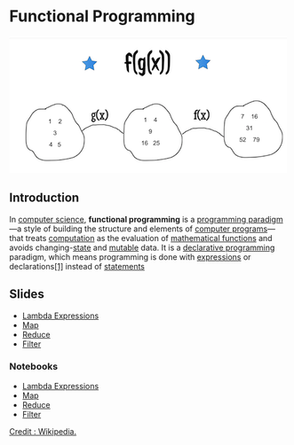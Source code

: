 # Functional Programming

![](.gitbook/assets/screen-shot-2018-12-28-at-8.01.31-pm.png)

## Introduction

In [computer science](https://en.wikipedia.org/wiki/Computer_science), **functional programming** is a [programming paradigm](https://en.wikipedia.org/wiki/Programming_paradigm)—a style of building the structure and elements of [computer programs](https://en.wikipedia.org/wiki/Computer_program)—that treats [computation](https://en.wikipedia.org/wiki/Computation) as the evaluation of [mathematical functions](https://en.wikipedia.org/wiki/Function_%28mathematics%29) and avoids changing-[state](https://en.wikipedia.org/wiki/Program_state) and [mutable](https://en.wikipedia.org/wiki/Immutable_object) data. It is a [declarative programming](https://en.wikipedia.org/wiki/Declarative_programming) paradigm, which means programming is done with [expressions](https://en.wikipedia.org/wiki/Expression_%28computer_science%29) or declarations[\[1\]](https://en.wikipedia.org/wiki/Functional_programming#cite_note-expression_style-1) instead of [statements](https://en.wikipedia.org/wiki/Statement_%28computer_science%29)

## Slides

* [Lambda Expressions](https://github.com/marilynwaldman/course/blob/master/Functional%20Programming%20/01-LambdaExpressions.pdf)
* [Map](https://github.com/marilynwaldman/course/blob/master/Functional%20Programming%20/02-FunctionalProgramming%20-%20Map.pdf)
* [Reduce](https://github.com/marilynwaldman/course/blob/master/Functional%20Programming%20/04-FunctionalProgramming%20-%20Reduce.pdf)
* [Filter](https://github.com/marilynwaldman/course/blob/master/Functional%20Programming%20/03-FunctionalProgramming%20-%20Filter.pdf)

### Notebooks

* [Lambda Expressions](https://github.com/marilynwaldman/course/blob/master/Functional%20Programming%20/01-LambdaExpressions.ipynb)
* [Map](https://github.com/marilynwaldman/course/blob/master/Functional%20Programming%20/02-FunctionalProgramming%20-%20Map%20.ipynb)
* [Reduce](https://github.com/marilynwaldman/course/blob/master/Functional%20Programming%20/03-FunctionalProgramming%20-%20Filter.ipynb)
* [Filter](https://github.com/marilynwaldman/course/blob/master/Functional%20Programming%20/03-FunctionalProgramming%20-%20Filter.ipynb)

[Credit : Wikipedia.](https://en.wikipedia.org/wiki/Functional_programming)



